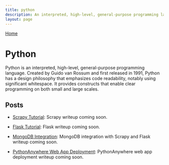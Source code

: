 ```yaml
---
title: python
description: An interpreted, high-level, general-purpose programming language. Created by Guido van Rossum and first released in 1991, Python has a design philosophy that emphasizes code readability, notably using significant whitespace. It provides constructs that enable clear programming on both small and large scales.
layout: page
---
```

[Home](https://plaintoast.org)

# Python

Python is an interpreted, high-level, general-purpose programming language. Created by Guido van Rossum and first released in 1991, Python has a design philosophy that emphasizes code readability, notably using significant whitespace. It provides constructs that enable clear programming on both small and large scales.

## Posts

- [Scrapy Tutorial](#): Scrapy writeup coming soon. 

- [Flask Tutorial](#): Flask writeup coming soon. 

- [MongoDB Integration](#): MongoDB integration with Scrapy and Flask writeup coming soon. 

- [PythonAnywhere Web App Deployment](#): PythonAnywhere web app deployment writeup coming soon. 